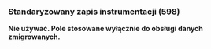 ### Standaryzowany zapis instrumentacji (598)
**Nie używać. Pole stosowane wyłącznie do obsługi danych zmigrowanych.**
